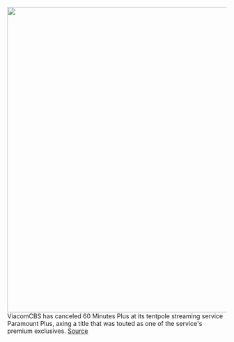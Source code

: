 <img src='https://cdn.vox-cdn.com/thumbor/53V_RVjB5Xnuc5VLDunrsm4Qrmk=/0x0:3888x2592/1200x800/filters:focal(1633x985:2255x1607)/cdn.vox-cdn.com/uploads/chorus_image/image/70385783/1233727583.0.jpg' width='700px' /><br/>
ViacomCBS has canceled 60 Minutes Plus at its tentpole streaming service Paramount Plus, axing a title that was touted as one of the service's premium exclusives.
<a href='https://www.theverge.com/2022/1/13/22882810/paramount-plus-streaming-60-minutes-plus-one-season'> Source <a/>